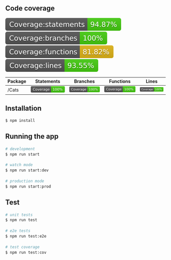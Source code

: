 ## Code coverage
![](badges/badge-total-statements.svg)
![](badges/badge-total-branches.svg)
![](badges/badge-total-functions.svg)
![](badges/badge-total-lines.svg)

| Package | Statements | Branches | Functions | Lines |
| ------- | ---------- | -------- | --------- | ----- |
| /Cats | ![](badges/badge-cat-statements.svg) | ![](badges/badge-cat-branches.svg) | ![](badges/badge-cat-functions.svg) | ![](badges/badge-cat-lines.svg)


## Installation

```bash
$ npm install
```

## Running the app

```bash
# development
$ npm run start

# watch mode
$ npm run start:dev

# production mode
$ npm run start:prod
```

## Test

```bash
# unit tests
$ npm run test

# e2e tests
$ npm run test:e2e

# test coverage
$ npm run test:cov
```
